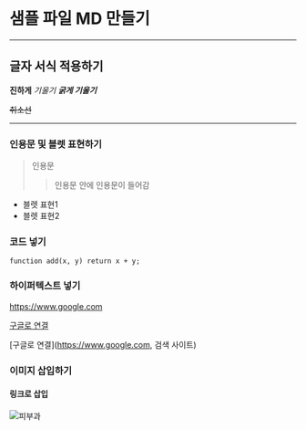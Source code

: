 # 샘플 파일 MD 만들기

---

## 글자 서식 적용하기
**진하게**
*기울기*
***굵게 기울기***

~~취소선~~

---

### 인용문 및 블렛 표현하기
> 인용문
>>인용문 안에 인용문이 들어감


- 블렛 표현1
- 블렛 표현2

### 코드 넣기
`function add(x, y) return x + y;`

### 하이퍼텍스트 넣기
https://www.google.com

[구글로 연결](https://www.google.com)

[구글로 연결](https://www.google.com, 검색 사이트)


### 이미지 삽입하기
#### 링크로 삽입
![피부과](https://search.pstatic.net/common/?src=http%3A%2F%2Fblogfiles.naver.net%2FMjAyNDA0MjlfMTE3%2FMDAxNzE0Mzc1Mjk4Njk2.DcN8cRcTYccLjmVHeq_7WpDl4ZE0rgymtsyrKL_wDUkg.g2NcRjUK12H5-cfOm3lrvZslMveU4FtufP__UzhpUxMg.JPEG%2FDAY00068-%25C6%25ED%25C1%25FD.JPG&type=a340)
